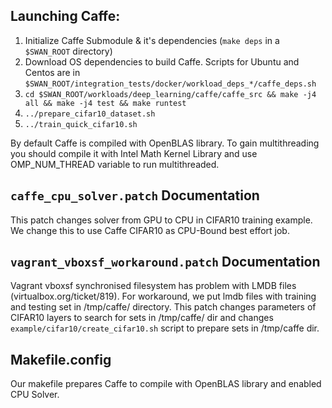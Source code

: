 ## Launching Caffe:

1. Initialize Caffe Submodule & it's dependencies (`make deps` in a `$SWAN_ROOT` directory)
1. Download OS dependencies to build Caffe. Scripts for Ubuntu and Centos are in `$SWAN_ROOT/integration_tests/docker/workload_deps_*/caffe_deps.sh`
1. `cd $SWAN_ROOT/workloads/deep_learning/caffe/caffe_src && make -j4 all && make -j4 test && make runtest`
1. `../prepare_cifar10_dataset.sh`
1. `../train_quick_cifar10.sh`

By default Caffe is compiled with OpenBLAS library.
To gain multithreading you should compile it with Intel Math Kernel Library
and use OMP_NUM_THREAD variable to run multithreaded.

## `caffe_cpu_solver.patch` Documentation

This patch changes solver from GPU to CPU in CIFAR10 training example.
We change this to use Caffe CIFAR10 as CPU-Bound best effort job.

## `vagrant_vboxsf_workaround.patch` Documentation

Vagrant vboxsf synchronised filesystem has problem with LMDB files (virtualbox.org/ticket/819).
For workaround, we put lmdb files with training and testing set in /tmp/caffe/ directory.
This patch changes parameters of CIFAR10 layers to search for sets in /tmp/caffe/ dir and
changes `example/cifar10/create_cifar10.sh` script to prepare sets in /tmp/caffe dir.

## Makefile.config

Our makefile prepares Caffe to compile with OpenBLAS library and enabled CPU Solver.
